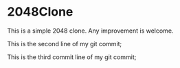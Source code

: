 # 2048Clone
This is a simple 2048 clone. Any improvement is welcome.

This is the second line of my git commit;

This is the third commit line of my git commit;
